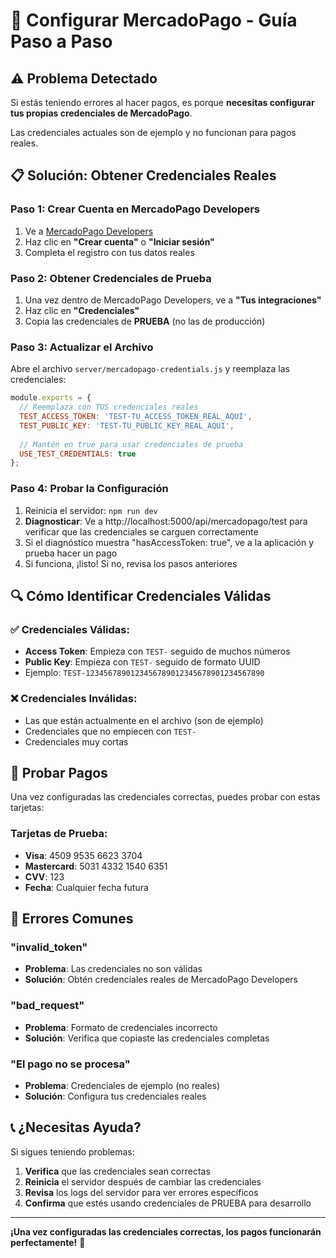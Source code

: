 # 🚀 Configurar MercadoPago - Guía Paso a Paso

## ⚠️ Problema Detectado

Si estás teniendo errores al hacer pagos, es porque **necesitas configurar tus propias credenciales de MercadoPago**.

Las credenciales actuales son de ejemplo y no funcionan para pagos reales.

## 📋 Solución: Obtener Credenciales Reales

### Paso 1: Crear Cuenta en MercadoPago Developers

1. Ve a [MercadoPago Developers](https://www.mercadopago.com.ar/developers)
2. Haz clic en **"Crear cuenta"** o **"Iniciar sesión"**
3. Completa el registro con tus datos reales

### Paso 2: Obtener Credenciales de Prueba

1. Una vez dentro de MercadoPago Developers, ve a **"Tus integraciones"**
2. Haz clic en **"Credenciales"**
3. Copia las credenciales de **PRUEBA** (no las de producción)

### Paso 3: Actualizar el Archivo

Abre el archivo `server/mercadopago-credentials.js` y reemplaza las credenciales:

```javascript
module.exports = {
  // Reemplaza con TUS credenciales reales
  TEST_ACCESS_TOKEN: 'TEST-TU_ACCESS_TOKEN_REAL_AQUI',
  TEST_PUBLIC_KEY: 'TEST-TU_PUBLIC_KEY_REAL_AQUI',
  
  // Mantén en true para usar credenciales de prueba
  USE_TEST_CREDENTIALS: true
};
```

### Paso 4: Probar la Configuración

1. Reinicia el servidor: `npm run dev`
2. **Diagnosticar**: Ve a http://localhost:5000/api/mercadopago/test para verificar que las credenciales se carguen correctamente
3. Si el diagnóstico muestra "hasAccessToken: true", ve a la aplicación y prueba hacer un pago
4. Si funciona, ¡listo! Si no, revisa los pasos anteriores

## 🔍 Cómo Identificar Credenciales Válidas

### ✅ Credenciales Válidas:
- **Access Token**: Empieza con `TEST-` seguido de muchos números
- **Public Key**: Empieza con `TEST-` seguido de formato UUID
- Ejemplo: `TEST-1234567890123456789012345678901234567890`

### ❌ Credenciales Inválidas:
- Las que están actualmente en el archivo (son de ejemplo)
- Credenciales que no empiecen con `TEST-`
- Credenciales muy cortas

## 🧪 Probar Pagos

Una vez configuradas las credenciales correctas, puedes probar con estas tarjetas:

### Tarjetas de Prueba:
- **Visa**: 4509 9535 6623 3704
- **Mastercard**: 5031 4332 1540 6351
- **CVV**: 123
- **Fecha**: Cualquier fecha futura

## 🚨 Errores Comunes

### "invalid_token"
- **Problema**: Las credenciales no son válidas
- **Solución**: Obtén credenciales reales de MercadoPago Developers

### "bad_request"
- **Problema**: Formato de credenciales incorrecto
- **Solución**: Verifica que copiaste las credenciales completas

### "El pago no se procesa"
- **Problema**: Credenciales de ejemplo (no reales)
- **Solución**: Configura tus credenciales reales

## 📞 ¿Necesitas Ayuda?

Si sigues teniendo problemas:

1. **Verifica** que las credenciales sean correctas
2. **Reinicia** el servidor después de cambiar las credenciales
3. **Revisa** los logs del servidor para ver errores específicos
4. **Confirma** que estés usando credenciales de PRUEBA para desarrollo

---

**¡Una vez configuradas las credenciales correctas, los pagos funcionarán perfectamente!** 🎉
